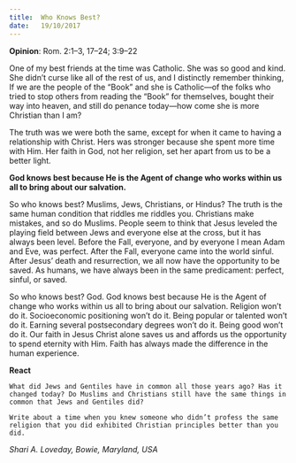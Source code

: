 ```yaml
---
title:  Who Knows Best?
date:   19/10/2017
---
```


**Opinion**: Rom. 2:1–3, 17–24; 3:9–22

One of my best friends at the time was Catholic. She was so good and kind. She didn’t curse like all of the rest of us, and I distinctly remember thinking, If we are the people of the “Book” and she is Catholic—of the folks who tried to stop others from reading the “Book” for themselves, bought their way into heaven, and still do penance today—how come she is more Christian than I am?

The truth was we were both the same, except for when it came to having a relationship with Christ. Hers was stronger because she spent more time with Him. Her faith in God, not her religion, set her apart from us to be a better light.

**God knows best because He is the Agent of change who works within us all to bring about our salvation.**

So who knows best? Muslims, Jews, Christians, or Hindus? The truth is the same human condition that riddles me riddles you. Christians make mistakes, and so do Muslims. People seem to think that Jesus leveled the playing field between Jews and everyone else at the cross, but it has always been level. Before the Fall, everyone, and by everyone I mean Adam and Eve, was perfect. After the Fall, everyone came into the world sinful. After Jesus’ death and resurrection, we all now have the opportunity to be saved. As humans, we have always been in the same predicament: perfect, sinful, or saved.

So who knows best? God. God knows best because He is the Agent of change who works within us all to bring about our salvation. Religion won’t do it. Socioeconomic positioning won’t do it. Being popular or talented won’t do it. Earning several postsecondary degrees won’t do it. Being good won’t do it. Our faith in Jesus Christ alone saves us and affords us the opportunity to spend eternity with Him. Faith has always made the difference in the human experience.

**React**

`What did Jews and Gentiles have in common all those years ago? Has it changed today? Do Muslims and Christians still have the same things in common that Jews and Gentiles did?`

`Write about a time when you knew someone who didn’t profess the same religion that you did exhibited Christian principles better than you did.`

_Shari A. Loveday, Bowie, Maryland, USA_